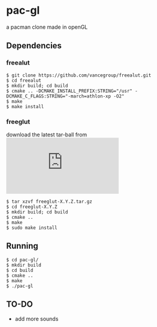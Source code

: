 # pac-gl
a pacman clone made in openGL

## Dependencies
### freealut
```
$ git clone https://github.com/vancegroup/freealut.git
$ cd freealut
$ mkdir build; cd build
$ cmake .. -DCMAKE_INSTALL_PREFIX:STRING="/usr" -DCMAKE_C_FLAGS:STRING="-march=athlon-xp -O2" 
$ make 
$ make install
```
### freeglut
download the latest tar-ball from ![here](https://freeglut.sourceforge.net/index.php#download)
```
$ tar xzvf freeglut-X.Y.Z.tar.gz
$ cd freeglut-X.Y.Z
$ mkdir build; cd build
$ cmake ..
$ make
$ sudo make install
```

## Running
```
$ cd pac-gl/
$ mkdir build
$ cd build
$ cmake ..
$ make
$ ./pac-gl
```

## TO-DO
- add more sounds

